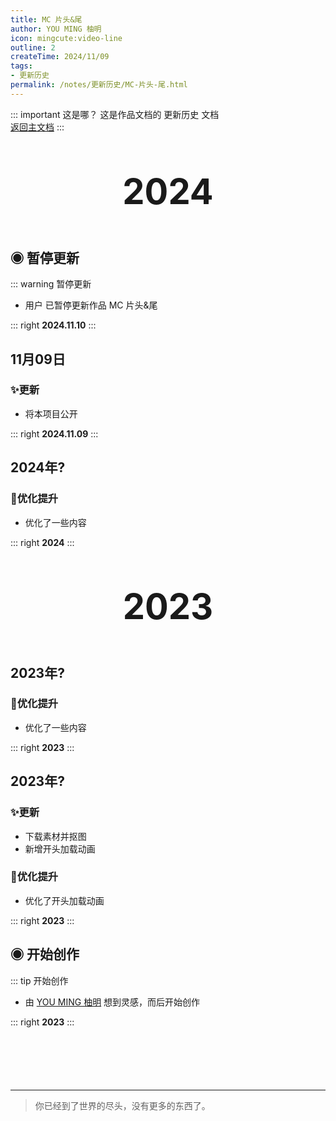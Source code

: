 ```yaml
---
title: MC 片头&尾
author: YOU MING 柚明
icon: mingcute:video-line
outline: 2
createTime: 2024/11/09
tags:
- 更新历史
permalink: /notes/更新历史/MC-片头-尾.html
---
```


::: important 这是哪？
这是作品文档的 更新历史 文档  
[返回主文档](/notes/MC-片头_尾.html)
:::

<div style="text-align: center; ">
    <p style="font-size: 56px; font-weight: 650; margin-top: 60px">2024</p>
</div>


## ◉ 暂停更新
::: warning 暂停更新
- 用户 <Badge text="柚明" type="tip" /> 已暂停更新作品  MC 片头&尾 

::: right
**2024.11.10**
:::


## 11月09日 <Badge text="正式版" type="tip" />
### ✨更新

- 将本项目公开

::: right
**2024.11.09**
:::

## 2024年? <Badge text="内测版" type="danger" />
### 🚀优化提升

- 优化了一些内容

::: right
**2024**
:::


<div style="text-align: center; ">
    <p style="font-size: 56px; font-weight: 650; margin-top: 60px">2023</p>
</div>


## 2023年? <Badge text="内测版" type="danger" />
### 🚀优化提升

- 优化了一些内容

::: right
**2023**
:::


## 2023年? <Badge text="内测版" type="danger" />
### ✨更新

- 下载素材并抠图
- 新增开头加载动画

### 🚀优化提升

- 优化了开头加载动画

::: right
**2023**
:::


## ◉ 开始创作
::: tip 开始创作
- 由 [YOU MING 柚明](/notes/更多/工作室.html#you-ming-柚明) 想到灵感，而后开始创作

::: right
**2023**
:::

<p style="margin-top: 100px"></p>

---

> 你已经到了世界的尽头，没有更多的东西了。